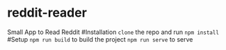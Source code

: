 # reddit-reader
Small App to Read Reddit
#Installation
`clone` the repo and run `npm install`
#Setup
`npm run build` to build the project
`npm run serve` to serve


